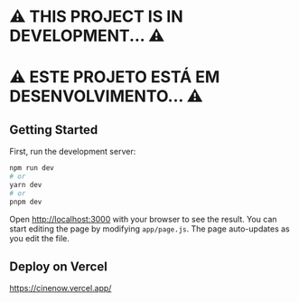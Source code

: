 # ⚠️ THIS PROJECT IS IN DEVELOPMENT... ⚠️
# ⚠️ ESTE PROJETO ESTÁ EM DESENVOLVIMENTO... ⚠️

## Getting Started

First, run the development server:

```bash
npm run dev
# or
yarn dev
# or
pnpm dev
```

Open [http://localhost:3000](http://localhost:3000) with your browser to see the result.
You can start editing the page by modifying `app/page.js`. The page auto-updates as you edit the file.

## Deploy on Vercel
https://cinenow.vercel.app/
